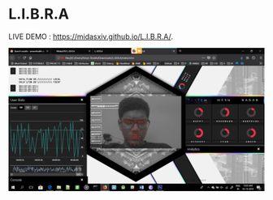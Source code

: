 # L.I.B.R.A

LIVE DEMO : https://midasxiv.github.io/L.I.B.R.A/. 


![Alt Text](https://github.com/MidasXIV/L.I.B.R.A/blob/master/Screenshot%20(143).png)

